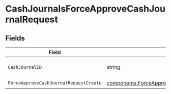 # CashJournalsForceApproveCashJournalRequest


## Fields

| Field                                                                                                              | Type                                                                                                               | Required                                                                                                           | Description                                                                                                        | Example                                                                                                            |
| ------------------------------------------------------------------------------------------------------------------ | ------------------------------------------------------------------------------------------------------------------ | ------------------------------------------------------------------------------------------------------------------ | ------------------------------------------------------------------------------------------------------------------ | ------------------------------------------------------------------------------------------------------------------ |
| `CashJournalID`                                                                                                    | *string*                                                                                                           | :heavy_check_mark:                                                                                                 | The cashJournal id.                                                                                                | 20230817000319                                                                                                     |
| `ForceApproveCashJournalRequestCreate`                                                                             | [components.ForceApproveCashJournalRequestCreate](../../models/components/forceapprovecashjournalrequestcreate.md) | :heavy_check_mark:                                                                                                 | N/A                                                                                                                |                                                                                                                    |